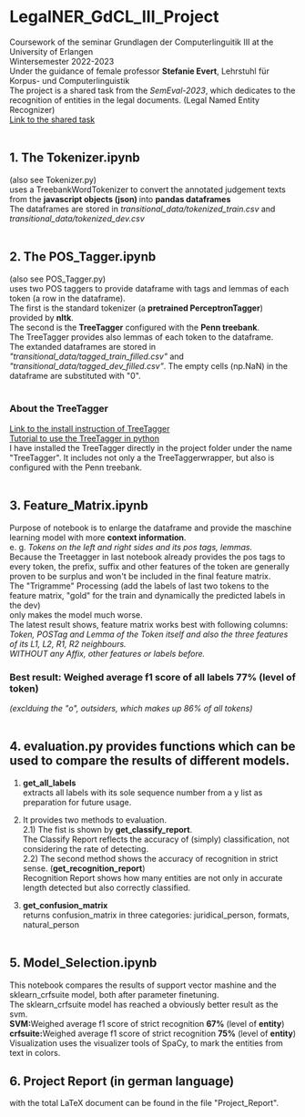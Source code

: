 # LegalNER_GdCL_III_Project
Coursework of the seminar Grundlagen der Computerlinguitik III at the University of Erlangen <br>
Wintersemester 2022-2023 <br>
Under the guidance of female professor <b>Stefanie Evert</b>, Lehrstuhl für Korpus- und Computerlinguistik<br>
The project is a shared task from the <i>SemEval-2023</i>, which dedicates to the recognition of entities in the legal documents. (Legal Named Entity Recognizer)<br>
[Link to the shared task](https://sites.google.com/view/legaleval/home?pli=1)<br><br>

## 1. The Tokenizer.ipynb
(also see Tokenizer.py) <br> 
uses a TreebankWordTokenizer to convert the annotated judgement texts from the <b> javascript objects (json) </b> into <b> pandas dataframes </b> <br>
The dataframes are stored in <i> transitional_data/tokenized_train.csv </i> and <i> transitional_data/tokenized_dev.csv </i><br><br>

## 2. The POS_Tagger.ipynb
(also see POS_Tagger.py) <br>
uses two POS taggers to provide dataframe with tags and lemmas of each token (a row in the dataframe). <br>
The first is the standard tokenizer (a <b>pretrained PerceptronTagger</b>) provided by <b>nltk</b>. <br>
The second is the <b>TreeTagger</b> configured with the <b>Penn treebank</b>. <br>
The TreeTagger provides also lemmas of each token to the dataframe. <br>
The extanded dataframes are stored in <i>"transitional_data/tagged_train_filled.csv"</i> and <i>"transitional_data/tagged_dev_filled.csv"</i>. The empty cells (np.NaN) in the dataframe are substituted with "0". <br><br>

### About the TreeTagger
[Link to the install instruction of TreeTagger](https://www.cis.uni-muenchen.de/~schmid/tools/TreeTagger/)<br>
[Tutorial to use the TreeTagger in python](https://treetaggerwrapper.readthedocs.io/en/latest/)<br>
I have installed the TreeTagger directly in the project folder under the name "TreeTagger". It includes not only a the TreeTaggerwrapper, but also is configured with the Penn treebank.<br><br>

## 3. Feature_Matrix.ipynb
Purpose of notebook is to enlarge the dataframe and provide the maschine learning model with more <b>context information</b>. <br>
e. g. <i>Tokens on the left and right sides and its pos tags, lemmas.</i> <br>
Because the Treetagger in last notebook already provides the pos tags to every token, the prefix, suffix and other features of the token are generally proven to be surplus and won't be included in the final feature matrix.<br>
The "Trigramme" Processing (add the labels of last two tokens to the feature matrix, "gold" for the train and dynamically the predicted labels in the dev) <br>
only makes the model much worse. <br>
The latest result shows, feature matrix works best with following columns: <br>
<i>Token, POSTag and Lemma of the Token itself and also the three features of its L1, L2, R1, R2 neighbours.</i><br>
<i>WITHOUT any Affix, other features or labels before.</i><br>
### Best result: Weighed average f1 score of all labels 77% (level of token)
<i>(exclduing the "o", outsiders, which makes up 86% of all tokens)</i><br><br>


## 4. evaluation.py provides functions which can be used to compare the results of different models.
1) <b>get_all_labels</b> <br>
extracts all labels with its sole sequence number from a y list as preparation for future usage. <br>

2) It provides two methods to evaluation. <br>
2.1) The fist is shown by <b>get_classify_report</b>. <br>
The Classify Report reflects the accuracy of (simply) classification, not considering the rate of detecting.<br>
2.2) The second method shows the accuracy of recognition in strict sense. (<b>get_recognition_report</b>)<br>
Recognition Report shows how many entities are not only in accurate length detected but also correctly classified. <br>

3) <b>get_confusion_matrix</b> <br>
returns confusion_matrix in three categories: juridical_person, formats, natural_person<br><br>


## 5. Model_Selection.ipynb
This notebook compares the results of support vector mashine and the sklearn_crfsuite model, both after parameter finetuning.<br>
The sklearn_crfsuite model has reached a obviously better result as the svm.<br>
<b>SVM:</b>Weighed average f1 score of strict recognition <b>67%</b> (level of <b>entity</b>) <br>
<b>crfsuite:</b>Weighed average f1 score of strict recognition <b>75%</b> (level of <b>entity</b>) <br>
Visualization uses the visualizer tools of SpaCy, to mark the entities from text in colors.<br>


## 6. Project Report (in german language)
with the total LaTeX document can be found in the file "Project_Report".
